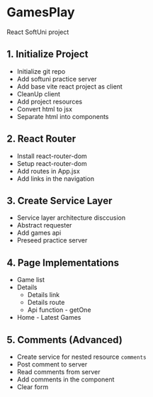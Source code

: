 # GamesPlay
React SoftUni project

## 1. Initialize Project
* Initialize git repo
* Add softuni practice server
* Add base vite react project as client
* CleanUp client
* Add project resources
* Convert html to jsx
* Separate html into components
## 2. React Router
* Install react-router-dom
* Setup react-router-dom
* Add routes in App.jsx
* Add links in the navigation
## 3. Create Service Layer
* Service layer architecture disccusion
* Abstract requester
* Add games api
* Preseed practice server
## 4. Page Implementations
* Game list
* Details
  * Details link
  * Details route
  * Api function - getOne
* Home - Latest Games
## 5. Comments (Advanced)
* Create service for nested resource `comments`
* Post comment to server
* Read comments from server
* Add comments in the component
* Clear form
